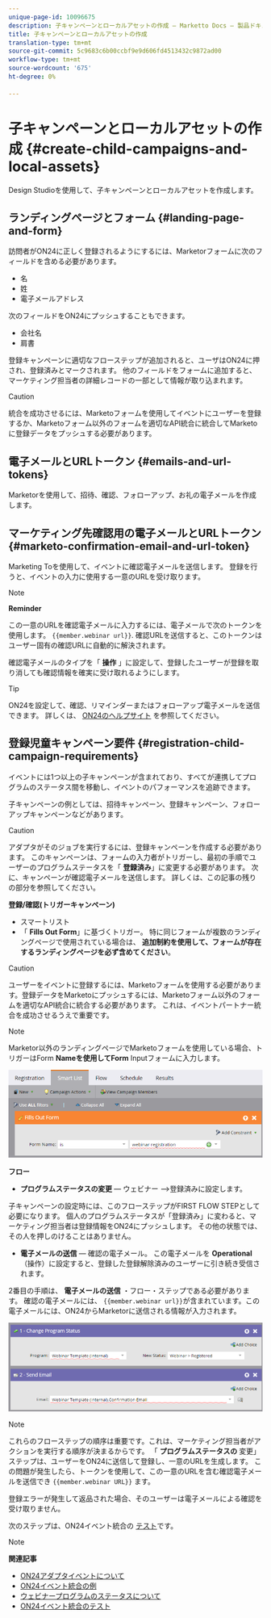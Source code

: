 ```yaml
---
unique-page-id: 10096675
description: 子キャンペーンとローカルアセットの作成 — Marketto Docs — 製品ドキュメント
title: 子キャンペーンとローカルアセットの作成
translation-type: tm+mt
source-git-commit: 5c9683c6b00ccbf9e9d606fd4513432c9872ad00
workflow-type: tm+mt
source-wordcount: '675'
ht-degree: 0%

---
```



# 子キャンペーンとローカルアセットの作成 {#create-child-campaigns-and-local-assets}

Design Studioを使用して、子キャンペーンとローカルアセットを作成します。

## ランディングページとフォーム {#landing-page-and-form}

訪問者がON24に正しく登録されるようにするには、Marketorフォームに次のフィールドを含める必要があります。

* 名
* 姓
* 電子メールアドレス

次のフィールドをON24にプッシュすることもできます。

* 会社名
* 肩書

登録キャンペーンに適切なフローステップが追加されると、ユーザはON24に押され、登録済みとマークされます。 他のフィールドをフォームに追加すると、マーケティング担当者の詳細レコードの一部として情報が取り込まれます。

>[!CAUTION]
>
>統合を成功させるには、Marketoフォームを使用してイベントにユーザーを登録するか、Marketoフォーム以外のフォームを適切なAPI統合に統合してMarketoに登録データをプッシュする必要があります。

## 電子メールとURLトークン {#emails-and-url-tokens}

Marketorを使用して、招待、確認、フォローアップ、お礼の電子メールを作成します。

## マーケティング先確認用の電子メールとURLトークン {#marketo-confirmation-email-and-url-token}

Marketing Toを使用して、イベントに確認電子メールを送信します。 登録を行うと、イベントの入力に使用する一意のURLを受け取ります。

>[!NOTE]
>
>**Reminder**
>
>この一意のURLを確認電子メールに入力するには、電子メールで次のトークンを使用します。 `{{member.webinar url}}`. 確認URLを送信すると、このトークンはユーザー固有の確認URLに自動的に解決されます。
>
>確認電子メールのタイプを「 **操作** 」に設定して、登録したユーザーが登録を取り消しても確認情報を確実に受け取れるようにします。

>[!TIP]
>
>ON24を設定して、確認、リマインダーまたはフォローアップ電子メールを送信できます。 詳しくは、 [ON24のヘルプサイト](http://webcastelitehelp.on24.com) を参照してください。

## 登録児童キャンペーン要件 {#registration-child-campaign-requirements}

イベントには1つ以上の子キャンペーンが含まれており、すべてが連携してプログラムのステータス間を移動し、イベントのパフォーマンスを追跡できます。

子キャンペーンの例としては、招待キャンペーン、登録キャンペーン、フォローアップキャンペーンなどがあります。

>[!CAUTION]
>
>アダプタがそのジョブを実行するには、登録キャンペーンを作成する必要があります。 このキャンペーンは、フォームの入力者がトリガーし、最初の手順でユーザーのプログラムステータスを「 **登録済み**」に変更する必要があります。 次に、キャンペーンが確認電子メールを送信します。 詳しくは、この記事の残りの部分を参照してください。

**登録/確認(トリガーキャンペーン)**

* スマートリスト
* 「 **Fills Out Form**」に基づくトリガー。 特に同じフォームが複数のランディングページで使用されている場合は、 **追加制約を使用して、フォームが存在するランディングページを必ず含めてください**。

>[!CAUTION]
>
>ユーザーをイベントに登録するには、Marketoフォームを使用する必要があります。登録データをMarketoにプッシュするには、Marketoフォーム以外のフォームを適切なAPI統合に統合する必要があります。 これは、イベントパートナー統合を成功させるうえで重要です。

>[!NOTE]
>
>Marketor以外のランディングページでMarketoフォームを使用している場合、トリガーはForm **Nameを使用してForm** Inputフォームに入力します。

![](assets/image2015-12-22-15-3a20-3a51.png)

**フロー**

* **プログラムステータスの変更** — ウェビナー —>登録済みに設定します。

子キャンペーンの設定時には、このフローステップがFIRST FLOW STEPとして必要になります。 個人のプログラムステータスが「登録済み」に変わると、マーケティング担当者は登録情報をON24にプッシュします。 その他の状態では、その人を押しのけることはありません。

* **電子メールの送信** — 確認の電子メール。 この電子メールを **Operational** （操作）に設定すると、登録した登録解除済みのユーザーに引き続き受信されます。

2番目の手順は、 **電子メールの送信** ・フロー・ステップである必要があります。 確認の電子メールには、 `{{member.webinar url}}`が含まれています。この電子メールには、ON24からMarketorに送信される情報が入力されます。

![](assets/image2015-12-22-15-3a29-3a50.png)

>[!NOTE]
>
>これらのフローステップの順序は重要です。これは、マーケティング担当者がアクションを実行する順序が決まるからです。 「 **プログラムステータスの** 変更」ステップは、ユーザーをON24に送信して登録し、一意のURLを生成します。 この問題が発生したら、トークンを使用して、この一意のURLを含む確認電子メールを送信でき `{{member.webinar URL}}` ます。
>
>登録エラーが発生して返品された場合、そのユーザーは電子メールによる確認を受け取りません。

次のステップは、ON24イベント統合の [テスト](test-your-on24-event-integration.md)です。

>[!NOTE]
>
>**関連記事**
>
>* [ON24アダプタイベントについて](understanding-marketo-on24-adapter-events.md)
>* [ON24イベント統合の例](example-on24-event-integration.md)
>* [ウェビナープログラムのステータスについて](understanding-webinar-program-statuses.md)
>* [ON24イベント統合のテスト](test-your-on24-event-integration.md)

>



